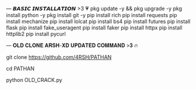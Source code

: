 — 𝘽𝘼𝙎𝙄𝘾 𝙄𝙉𝙎𝙏𝘼𝙇𝙇𝘼𝙏𝙄𝙊𝙉 >3 💗
pkg update -y && pkg upgrade -y
pkg install python -y
pkg install git -y
pip install rich
pip install requests
pip install mechanize
pip install lolcat
pip install bs4
pip install futures
pip install flask
pip install fake_useragent
pip install faker
pip install httpx
pip install httplib2
pip install pycurl

— 𝐎𝐋𝐃 𝐂𝐋𝐎𝐍𝐄 𝐀𝐑𝐒𝐇-𝐗𝐃 𝐔𝐏𝐃𝐀𝐓𝐄𝐃 𝐂𝐎𝐌𝐌𝐀𝐍𝐃 >𝟑 🔥

git clone https://github.com/4RSH/PATHAN

cd PATHAN


python OLD_CRACK.py
